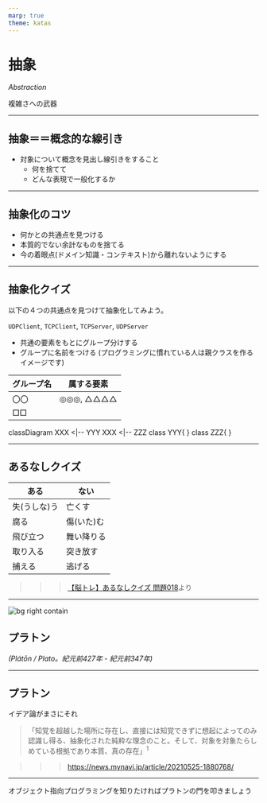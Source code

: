 ```yaml
---
marp: true
theme: katas
---
```

<!-- 
size: 16:9
paginate: true
-->
<!-- header: 勉強会#-->

# 抽象

_Abstraction_

複雑さへの武器

 <!-- プリンシプルオブプログラミングでは『ソフトウェアアーキテクチャ ― ソフトウェア開発のためのパターン体型』F.ブッシュマン他, 近代科学社(2000) が原典と言うが、このことについてまとめられた情報が見つからなかった…-->

---

## 抽象＝＝概念的な線引き

* 対象について概念を見出し線引きをすること
    * 何を捨てて
    * どんな表現で一般化するか

---

## 抽象化のコツ

* 何かとの共通点を見つける
* 本質的でない余計なものを捨てる
* 今の着眼点(ドメイン知識・コンテキスト)から離れないようにする

---

## 抽象化クイズ

以下の４つの共通点を見つけて抽象化してみよう。

`UDPClient`, `TCPClient`, `TCPServer`, `UDPServer`

* 共通の要素をもとにグループ分けする
* グループに名前をつける
(プログラミングに慣れている人は親クラスを作るイメージです)

|グループ名|属する要素|
|---|---|
|〇〇|◎◎◎, △△△△|
|□□||

<div class="mermaid">
classDiagram
    XXX <|-- YYY
    XXX <|-- ZZZ
    class YYY{
    }
    class ZZZ{
    }
</div>
<script src="https://cdn.jsdelivr.net/npm/mermaid@9"></script>
<script>
    mermaid.initialize({startOnLoad: true});
</script>

---

## あるなしクイズ

|ある|ない|
|---|---|
|失(うしな)う|亡くす|
|腐る|傷(いた)む|
|飛び立つ|舞い降りる|
|取り入る|突き放す|
|捕える|逃げる|

>>> [【脳トレ】あるなしクイズ 問題018](https://arunasi.nazo2.net/tyuukyuu/018.html)より
---

![bg right contain](https://upload.wikimedia.org/wikipedia/commons/9/98/Sanzio_01_Plato_Aristotle.jpg)

## プラトン
_(Plátōn / Plato。紀元前427年 - 紀元前347年)_

<!-- 古代ギリシャの哲学者。プラトンは西洋哲学の基礎を作った。「西洋哲学の歴史とはプラトンへの膨大な注釈である」とまで言われるほど有名な人 -->

---

## プラトン

イデア論がまさにそれ

> 「知覚を超越した場所に存在し、直接には知覚できずに想起によってのみ認識し得る、抽象化された純粋な理念のこと。そして、対象を対象たらしめている根拠であり本質、真の存在」$^1$

>>> https://news.mynavi.jp/article/20210525-1880768/

---

オブジェクト指向プログラミングを知りたければプラトンの門を叩きましょう

